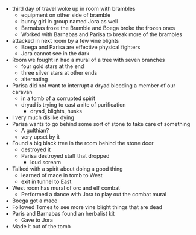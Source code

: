 - third day of travel woke up in room with brambles
  - equipment on other side of bramble
  - bunny girl in group named Jora as well
  - Barnabas froze the Bramble and Boega broke the frozen ones
  - Worked with Barnabas and Parisa to break more of the brambles
- attacked in next room by a few vine blights
  - Boega and Parisa are effective physical fighters
  - Jora cannot see in the dark
- Room we fought in had a mural of a tree with seven branches
  - four gold stars at the end
  - three silver stars at other ends
  - alternating
- Parisa did not want to interrupt a dryad bleeding a member of our caravan
  - in a tomb of a corrupted spirit
  - dryad is trying to cast a rite of purification
    - dryad, blights, husks
- I very much dislike dying
- Parisa wants to go behind some sort of stone to take care of something
  - A gulthian?
  - very upset by it
- Found a big black tree in the room behind the stone door
  - destroyed it
  - Parisa destroyed staff that dropped
    - loud scream
- Talked with a spirit about doing a good thing
  - learned of mace in tomb to West
  - exit in tunnel to East
- West room has mural of orc and elf combat
  - Performed a dance with Jora to play out the combat mural
- Boega got a mace
- Followed Tomes to see more vine blight things that are dead
- Paris and Barnabas found an herbalist kit
  - Gave to Jora
- Made it out of the tomb
